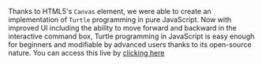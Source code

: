 Thanks to HTML5's `Canvas` element, we were able to create an implementation of `Turtle` programming in pure JavaScript.
Now with improved UI including the ability to move forward and backward in the interactive command box, Turtle programming in JavaScript is easy enough for beginners and modifiable by advanced users thanks to its open-source nature.
You can access this live by [clicking here](http://htmlpreview.github.io/?https://github.com/bjpop/js-turtle/blob/master/turtle.html)
